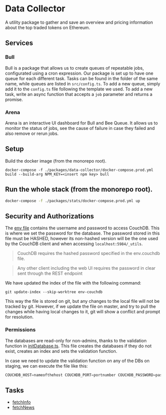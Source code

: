 # Data Collector

A utility package to gather and save an overview and pricing information about the top traded tokens on Ethereum.

## Services

### Bull

Bull is a package that allows us to create queues of repeatable jobs, configurated using a cron expression. Our package is set up to have one queue for each different task. Tasks can be found in the folder of the same name, while queues are listed in `src/config.ts`.
To add a new queue, simply add it to the `config.ts` file following the template we used.
To add a new task, write an async function that accepts a `job` parameter and returns a promise.

### Arena

Arena is an interactive UI dashboard for Bull and Bee Queue. It allows us to monitor the status of jobs, see the cause of failure in case they failed and also remove or rerun jobs.

## Setup

Build the docker image (from the monorepo root).

```
docker-compose -f ./packages/data-collector/docker-compose.prod.yml build --build-arg NPM_KEY=<insert npm key> bull
```

## Run the whole stack (from the monorepo root).

```sh
docker-compose -f ./packages/stats/docker-compose.prod.yml up
```

## Security and Authorizations

The [env file](./env.couchdb) contains the username and password to access CouchDB. This is where we set the password for the database. The password stored in this file must be HASHED, however its non-hashed version will be the one used by the CouchDB client and when accessing `localhost:5984/_utils`.

> CouchDB requires the hashed password specified in the env.couchdb file.

> Any other client including the web UI requires the password in clear sent through the REST endpoint

We have updated the index of the file with the following command:
```
git update-index --skip-worktree env-couchdb
```

This way the file is stored on git, but any changes to the local file will not be tracked by git. However, if we update the file on master, and try to pull the changes while having local changes to it, git will show a conflict and prompt for resolution.

### Permissions

The databases are read-only for non-admins, thanks to the validation function in [initDatabase.ts](./src/initDatabase.ts). This file creates the databases if they do not exist, creates an index and sets the validation function.

In case we need to update the validation function on any of the DBs on staging, we can execute the file like this:
```javascript
COUCHDB_HOST=nameofthehost COUCHDB_PORT=portnumber COUCHDB_PASSWORD=password node dist/initDatabase.js
```

## Tasks

- [fetchInfo](src/tasks/fetchInfo/README.md)
- [fetchNews](src/tasks/fetchNews/README.md)
